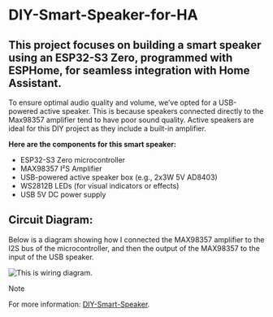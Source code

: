 # DIY-Smart-Speaker-for-HA

## This project focuses on building a smart speaker using an ESP32-S3 Zero, programmed with ESPHome, for seamless integration with Home Assistant.

To ensure optimal audio quality and volume, we’ve opted for a USB-powered active speaker.
This is because speakers connected directly to the Max98357 amplifier tend to have poor sound quality.
Active speakers are ideal for this DIY project as they include a built-in amplifier.

**Here are the components for this smart speaker:**

- ESP32-S3 Zero microcontroller
- MAX98357 I²S Amplifier
- USB-powered active speaker box (e.g., 2x3W 5V AD8403)
- WS2812B LEDs (for visual indicators or effects)
- USB 5V DC power supply

## Circuit Diagram:

Below is a diagram showing how I connected the MAX98357 amplifier to the I2S bus of the microcontroller, and then the output of the MAX98357 to the input of the USB speaker.

![This is wiring diagram.](https://forgani.com/wp-content/2025/07/voice_web.jpg)

> [!NOTE]
> For more information: [DIY-Smart-Speaker](https://forgani.com/electronics-projects/diy-smart-speaker-for-home-assistant/).
